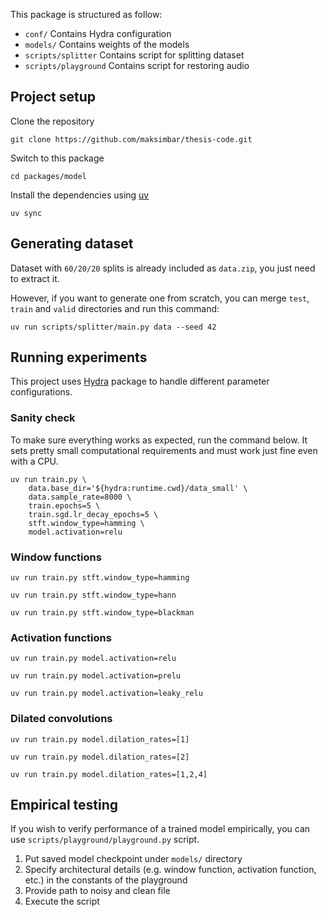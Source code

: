 This package is structured as follow:

- `conf/` Contains Hydra configuration
- `models/` Contains weights of the models
- `scripts/splitter` Contains script for splitting dataset
- `scripts/playground` Contains script for restoring audio

## Project setup

Clone the repository

```
git clone https://github.com/maksimbar/thesis-code.git
```

Switch to this package

```
cd packages/model
```

Install the dependencies using [uv](https://docs.astral.sh/uv/) 

```
uv sync
```

## Generating dataset
Dataset with `60/20/20` splits is already included as `data.zip`, you just need to extract it.

However, if you want to generate one from scratch, you can merge `test`, `train` and `valid` directories and run this command:

```
uv run scripts/splitter/main.py data --seed 42
```

## Running experiments
This project uses [Hydra](https://github.com/facebookresearch/hydra) package to handle different parameter configurations.

### Sanity check
To make sure everything works as expected, run the command below. It sets pretty small computational requirements and must work just fine even with a CPU. 

```
uv run train.py \
    data.base_dir='${hydra:runtime.cwd}/data_small' \
    data.sample_rate=8000 \
    train.epochs=5 \
    train.sgd.lr_decay_epochs=5 \
    stft.window_type=hamming \
    model.activation=relu
```

### Window functions

```
uv run train.py stft.window_type=hamming
```

```
uv run train.py stft.window_type=hann
```

```
uv run train.py stft.window_type=blackman
```

### Activation functions

```
uv run train.py model.activation=relu
```

```
uv run train.py model.activation=prelu
```

```
uv run train.py model.activation=leaky_relu
```

### Dilated convolutions

```
uv run train.py model.dilation_rates=[1] 
```

```
uv run train.py model.dilation_rates=[2]
```

```
uv run train.py model.dilation_rates=[1,2,4]
```

## Empirical testing

If you wish to verify performance of a trained model empirically, you can use `scripts/playground/playground.py` script.

1. Put saved model checkpoint under `models/` directory  
2. Specify architectural details (e.g. window function, activation function, etc.) in the constants of the playground  
3. Provide path to noisy and clean file  
4. Execute the script
